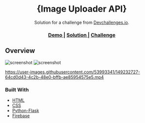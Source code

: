 <!-- Please update value in the {}  -->

<h1 align="center">{Image Uploader API}</h1>

<div align="center">
   Solution for a challenge from  <a href="http://devchallenges.io" target="_blank">Devchallenges.io</a>.
</div>

<div align="center">
  <h3>
    <a href="https://harshithimage.herokuapp.com">
      Demo
    </a>
    <span> | </span>
    <a href="https://devchallenges.io/solutions/RZ2C2PpwdcwhSkKrb8Vu">
      Solution
    </a>
    <span> | </span>
    <a href="https://devchallenges.io/challenges/O2iGT9yBd6xZBrOcVirx">
      Challenge
    </a>
  </h3>
</div>



<!-- OVERVIEW -->

## Overview

![screenshot](https://firebasestorage.googleapis.com/v0/b/imageupload-19537.appspot.com/o/images%2F20220112-221835?alt=media)
![screenshot](https://firebasestorage.googleapis.com/v0/b/imageupload-19537.appspot.com/o/images%2F20220112-221907?alt=media)




https://user-images.githubusercontent.com/53993341/149232727-64cd0d43-4c2b-48e0-bffb-ae85954575e5.mp4



### Built With

<!-- This section should list any major frameworks that you built your project using. Here are a few examples.-->

- [HTML](https://developer.mozilla.org/en-US/docs/Web/HTML)
- [CSS](https://developer.mozilla.org/en-US/docs/Web/CSS)
- [Python-Flask](https://flask.palletsprojects.com/en/2.0.x/)
- [Firebase](https://firebase.google.com/)
